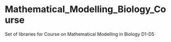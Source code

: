 # Mathematical_Modelling_Biology_Course
Set of libraries for Course on Mathematical Modelling in Biology
D1-D5
